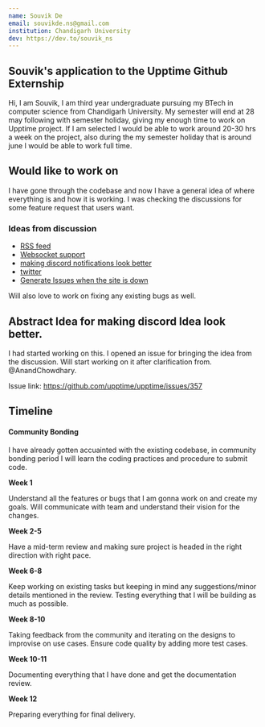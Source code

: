 ```yaml
---
name: Souvik De
email: souvikde.ns@gmail.com
institution: Chandigarh University
dev: https://dev.to/souvik_ns
---
```


## Souvik's application to the Upptime Github Externship

Hi, I am Souvik, I am third year undergraduate pursuing my BTech in computer science from Chandigarh University. My semester will end at 28 may following with semester holiday, giving my enough time to work on Upptime project. If I am selected I would be able to work around 20-30 hrs a week on the project, also during the my semester holiday that is around june I would be able to work full time. 


## Would like to work on  
I have gone through the codebase and now I have a general idea of where everything is and how it is working. I was checking the discussions for some feature request that users want. 

### Ideas from discussion

- [RSS feed](https://github.com/upptime/upptime/discussions/275)
- [Websocket support](https://github.com/upptime/upptime/discussions/290)
- [making discord notifications look better](https://github.com/upptime/upptime/discussions/206)
- [twitter](https://github.com/upptime/upptime/discussions/350)
- [Generate Issues when the site is down](https://github.com/upptime/upptime/discussions/322)

Will also love to work on fixing any existing bugs as well. 

## Abstract Idea for making discord Idea look better. 
I had started working on this. I opened an issue for bringing the idea from the discussion. Will start working on it after clarification from. @AnandChowdhary. 

Issue link: https://github.com/upptime/upptime/issues/357

## Timeline 
#### Community Bonding 
I have already gotten accuainted with the existing codebase, in community bonding period I will learn the coding practices and procedure to submit code. 

**Week 1** 

Understand all the features or bugs that I am gonna work on and create my goals. Will communicate with team and understand their vision for the changes. 

**Week 2-5** 

Have a mid-term review and making sure project is headed in the right direction with right pace.

**Week 6-8** 

Keep working on existing tasks but keeping in mind any suggestions/minor details mentioned in the review.
Testing everything that I will be building as much as possible. 

**Week 8-10** 

Taking feedback from the community and iterating on the designs to improvise on use cases. Ensure code quality by adding more test cases.

**Week 10-11** 

Documenting everything that I have done and get the documentation review. 

**Week 12** 

Preparing everything for final delivery. 


